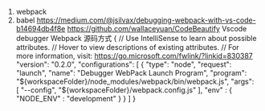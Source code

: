 1. webpack
2. babel
https://medium.com/@jsilvax/debugging-webpack-with-vs-code-b14694db4f8e
https://github.com/wallaceyuan/CodeBeautify
Vscode debugger Webpack 源码方式
{
    // Use IntelliSense to learn about possible attributes.
    // Hover to view descriptions of existing attributes.
    // For more information, visit: https://go.microsoft.com/fwlink/?linkid=830387
    "version": "0.2.0",
    "configurations": [
        {
            "type": "node",
            "request": "launch",
            "name": "Debugger WebPack Launch Program",
            "program": "${workspaceFolder}/node_modules/webpack/bin/webpack.js",
            "args": [
                "--config", "${workspaceFolder}/webpack.config.js"
             ],
             "env" : { "NODE_ENV" : "development" }
        }
    ]
}

